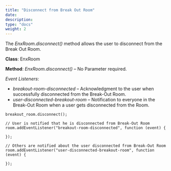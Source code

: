 ```yaml
---
title: "Disconnect from Break Out Room"
date: 
description:
type: "docs"
weight: 2
---
```

The *EnxRoom.disconnect()* method allows the user to disconnect from the Break Out Room.

**Class**: EnxRoom

**Method**: *EnxRoom.disconnect()* – No Parameter required.

*Event Listeners*:

- *breakout-room-disconnected* – Acknowledgment to the user when successfully disconnected from the Break-Out Room.
- *user-disconnected-breakout-room* – Notification to everyone in the Break-Out Room when a user gets disconnected from the Room.
```
breakout_room.disconnect();

// User is notified that he is disconnected from Break-Out Room
room.addEventListener("breakout-room-disconnected", function (event) {
	 
});

// Others are notified about the user disconnected from Break-Out Room
room.addEventListener("user-disconnected-breakout-room", function (event) {
	 
});
```
